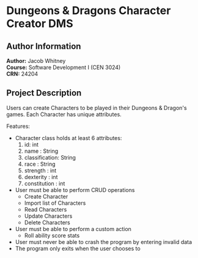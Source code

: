 # Dungeons & Dragons Character Creator DMS

## Author Information

**Author:** Jacob Whitney  
**Course:** Software Development I (CEN 3024)  
**CRN:** 24204

## Project Description
Users can create Characters to be played in their
Dungeons & Dragon's games. Each Character has unique
attributes.

Features:
- Character class holds at least 6 attributes:
  1. id: int 
  2. name : String 
  3. classification: String 
  4. race : String 
  5. strength : int 
  6. dexterity : int 
  7. constitution : int
- User must be able to perform CRUD operations
  - Create Character
  - Import list of Characters
  - Read Characters
  - Update Characters
  - Delete Characters
- User must be able to perform a custom action
  - Roll ability score stats
- User must never be able to crash the program by entering invalid data
- The program only exits when the user chooses to